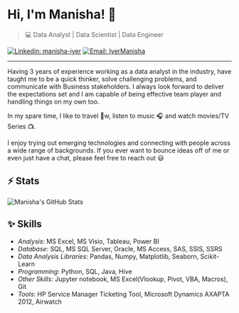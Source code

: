 # Hi, I'm Manisha! 👋

>  💻  Data Analyst | Data Scientist | Data Engineer

[![Linkedin: manisha-iyer](https://img.shields.io/badge/-Manisha%20Iyer-blue?style=flat-square&logo=Linkedin&logoColor=white&link=https://www.linkedin.com/in/manishaiyer/)](https://www.linkedin.com/in/manishaiyer/)
[![Email: IyerManisha](https://img.shields.io/badge/Email-manishaiyer-red)](mailto:iyer.ma@northeastern.edu)


---

Having 3 years of experience working as a data analyst in the industry, have taught me to be a quick thinker, solve challenging problems, and communicate with Business stakeholders.
I always look forward to deliver the expectations set and I am capable of being effective team player and handling things on my own too. 

In my spare time, I like to travel 🚗w, listen to music :headphones: and watch movies/TV Series :tv:.

I enjoy trying out emerging technologies and connecting with people across a wide range of backgrounds. 
If you ever want to bounce ideas off of me or even just have a chat, please feel free to reach out 😃

## ⚡ Stats
![Manisha's GitHub Stats](https://github-readme-stats.vercel.app/api?username=ManishaS18&hide=["issues"]&show_icons=true)

##  :sparkles: Skills  

- *Analysis*: MS Excel, MS Visio, Tableau, Power BI
- *Database*: SQL, MS SQL Server, Oracle, MS Access, SAS, SSIS, SSRS
- *Data Analysis Libraries*: Pandas, Numpy, Matplotlib, Seaborn, Scikit-Learn 
- *Programming*: Python, SQL, Java, Hive
- *Other Skills*: Jupyter notebook, MS Excel(Vlookup, Pivot, VBA, Macros), Git
- *Tools*: HP Service Manager Ticketing Tool, Microsoft Dynamics AXAPTA 2012, Airwatch
